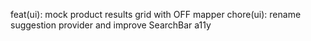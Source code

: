 feat(ui): mock product results grid with OFF mapper
chore(ui): rename suggestion provider and improve SearchBar a11y

